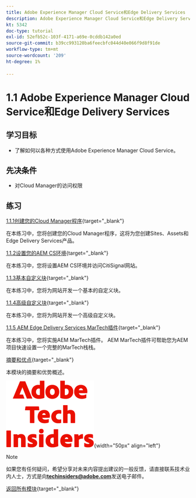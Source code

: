 ```yaml
---
title: Adobe Experience Manager Cloud Service和Edge Delivery Services
description: Adobe Experience Manager Cloud Service和Edge Delivery Services
kt: 5342
doc-type: tutorial
exl-id: 52efb52c-103f-4171-a69e-0cddb142a0ed
source-git-commit: b39cc993120ba6feecbfc044d40e066f9d8f91de
workflow-type: tm+mt
source-wordcount: '209'
ht-degree: 1%

---
```


# 1.1 Adobe Experience Manager Cloud Service和Edge Delivery Services

## 学习目标

- 了解如何以各种方式使用Adobe Experience Manager Cloud Service。

## 先决条件

- 对Cloud Manager的访问权限

## 练习

[1.1.1创建您的Cloud Manager程序](./ex1.md){target="_blank"}

在本练习中，您将创建您的Cloud Manager程序，这将为您创建Sites、Assets和Edge Delivery Services产品。

[1.1.2设置您的AEM CS环境](./ex3.md){target="_blank"}

在本练习中，您将设置AEM CS环境并访问CitiSignal网站。

[1.1.3基本自定义块](./ex4.md){target="_blank"}

在本练习中，您将为网站开发一个基本的自定义块。

[1.1.4高级自定义块](./ex5.md){target="_blank"}

在本练习中，您将为网站开发一个高级自定义块。

[1.1.5 AEM Edge Delivery Services MarTech插件](./ex6.md){target="_blank"}

在本练习中，您将实施AEM MarTech插件。 AEM MarTech插件可帮助您为AEM项目快速设置一个完整的MarTech栈栈。

[摘要和优点](./summary.md){target="_blank"}

本模块的摘要和优势概述。

![技术内部人士](./../../../assets/images/techinsiders.png){width="50px" align="left"}

>[!NOTE]
>
>如果您有任何疑问，希望分享对未来内容提出建议的一般反馈，请直接联系技术业内人士，方式是向&#x200B;**techinsiders@adobe.com**&#x200B;发送电子邮件。

[返回所有模块](../../../overview.md){target="_blank"}
